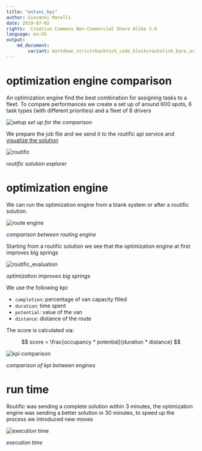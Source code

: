 ```yaml
---
title: "antani_kpi"
author: Giovanni Marelli
date: 2019-07-02
rights:  Creative Commons Non-Commercial Share Alike 3.0
language: en-US
output: 
	md_document:
		variant: markdown_strict+backtick_code_blocks+autolink_bare_uris+markdown_github
---
```


# optimization engine comparison

An optimization engine find the best combination for assigning tasks to a fleet.
To compare performances we create a set up of around 600 spots, 6 task types (with different priorities) and a fleet of 8 drivers

![setup](../f/f_ops/comp_setup.png "comp setup")
_set up for the comparison_

We prepare the job file and we send it to the routific api service and [visualize the solution](http://routific-viewer.herokuapp.com/jobs/k24ozyff68)

![routific](../f/f_ops/routific.png "routific")

_routific solution explorer_

# optimization engine

We can run the optimization engine from a blank system or after a routific solution.

![route engine](../f/f_ops/route_engine.png "route engine")

_comparison between routing engine_

Starting from a routific solution we see that the optimization engine at first improves big springs

![routific_evaluation](../f/f_ops/prob_2.png "routific evaluation")

_optimization improves big springs_

We use the following kpi:

* `completion`: percentage of van capacity filled
* `duration`: time spent
* `potential`: value of the van
* `distance`: distance of the route

The score is calculated via:

$$ score = \frac{occupancy * potential}{duration * distance} $$


![kpi comparison](../f/f_ops/kpi_comparison.png "kpi comparison")

_comparison of kpi between engines_

<!-- If we consider routed distances the figure change -->

<!-- ![kpi comparison routed](../f/f_ops/kpi_compRouted.png "kpi comparison routed") -->

<!-- _comparison of kpi between engines using routed distances_ -->


# run time

Routific was sending a complete solution within 3 minutes, the optimization engine was sending a better solution in 30 minutes, to speed up the process we introduced new moves

![execution time](../f/f_ops/execution_time.png "execution time")

_execution time_

